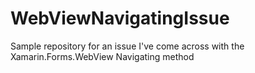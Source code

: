 # WebViewNavigatingIssue
Sample repository for an issue I've come across with the Xamarin.Forms.WebView Navigating method
